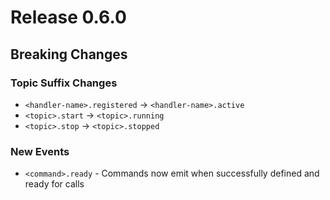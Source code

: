 # Release 0.6.0

## Breaking Changes

### Topic Suffix Changes

- `<handler-name>.registered` → `<handler-name>.active`
- `<topic>.start` → `<topic>.running`
- `<topic>.stop` → `<topic>.stopped`

### New Events

- `<command>.ready` - Commands now emit when successfully defined and ready for calls
